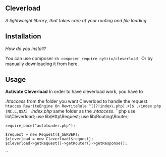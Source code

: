 ## Cleverload
_A lightweight library, that takes care of your routing and file loading_

## Installation
_How do you install?_

You can use composer
``sh
    composer require nytrix/cleverload
``
Or by manually downloading it from here.

## Usage

**Activate Cleverload**
In order to have cleverload work, you have to 

_.htaccess_ from the folder you want Cleverload to handle the request.
``htacces
    RewriteEngine On
    RewriteRule ^((?!index\.php).+)$ ./index.php [NC,L,QSA]
``
_index.php_ same folder as the _.htaccess_.
``php
    use lib\Cleverload;
    use lib\Http\Request;
    use lib\Routing\Router;

    require_once("autoloader.php");

    $request = new Request($_SERVER);
    $cleverload = new Cleverload($request);
    $cleverload->getRequest()->getRouter()->getResponse();
``